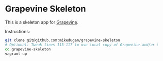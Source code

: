 # Grapevine Skeleton

This is a skeleton app for [Grapevine](https://github.com/floatingpointsoftware/grapevine).

Instructions:

```bash
git clone git@github.com:mikedugan/grapevine-skeleton
# Optional: Tweak lines 113-117 to use local copy of Grapevine and/or Stylist
cd grapevine-skeleton
vagrant up
```
